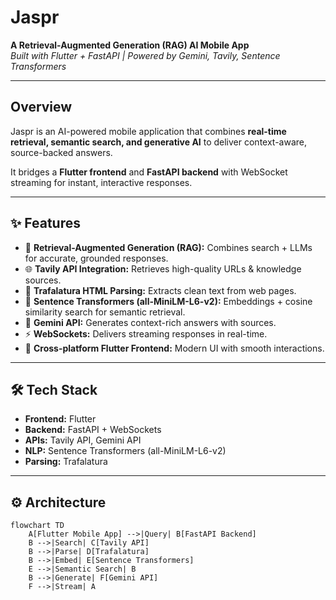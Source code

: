 # Jaspr

**A Retrieval-Augmented Generation (RAG) AI Mobile App**  
_Built with Flutter + FastAPI | Powered by Gemini, Tavily, Sentence Transformers_

---

## Overview

Jaspr is an AI-powered mobile application that combines **real-time retrieval, semantic search, and generative AI** to deliver context-aware, source-backed answers.

It bridges a **Flutter frontend** and **FastAPI backend** with WebSocket streaming for instant, interactive responses.

---

## ✨ Features

- 🔎 **Retrieval-Augmented Generation (RAG):** Combines search + LLMs for accurate, grounded responses.
- 🌐 **Tavily API Integration:** Retrieves high-quality URLs & knowledge sources.
- 📄 **Trafalatura HTML Parsing:** Extracts clean text from web pages.
- 🧠 **Sentence Transformers (all-MiniLM-L6-v2):** Embeddings + cosine similarity search for semantic retrieval.
- 🤖 **Gemini API:** Generates context-rich answers with sources.
- ⚡ **WebSockets:** Delivers streaming responses in real-time.
- 📱 **Cross-platform Flutter Frontend:** Modern UI with smooth interactions.

---

## 🛠️ Tech Stack

- **Frontend:** Flutter
- **Backend:** FastAPI + WebSockets
- **APIs:** Tavily API, Gemini API
- **NLP:** Sentence Transformers (all-MiniLM-L6-v2)
- **Parsing:** Trafalatura

---

## ⚙️ Architecture

```mermaid
flowchart TD
    A[Flutter Mobile App] -->|Query| B[FastAPI Backend]
    B -->|Search| C[Tavily API]
    B -->|Parse| D[Trafalatura]
    B -->|Embed| E[Sentence Transformers]
    E -->|Semantic Search| B
    B -->|Generate| F[Gemini API]
    F -->|Stream| A
```

